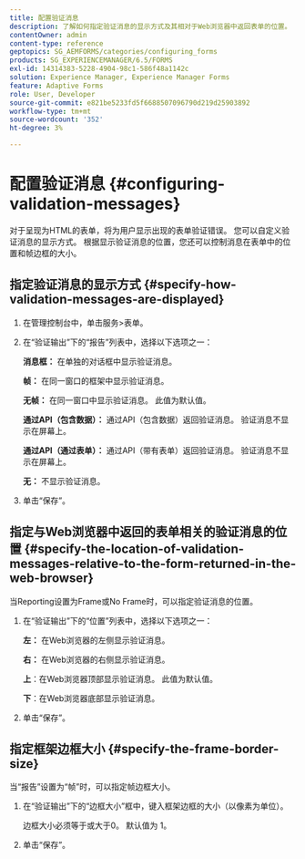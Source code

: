 ```yaml
---
title: 配置验证消息
description: 了解如何指定验证消息的显示方式及其相对于Web浏览器中返回表单的位置。
contentOwner: admin
content-type: reference
geptopics: SG_AEMFORMS/categories/configuring_forms
products: SG_EXPERIENCEMANAGER/6.5/FORMS
exl-id: 14314383-5228-4904-98c1-586f48a1142c
solution: Experience Manager, Experience Manager Forms
feature: Adaptive Forms
role: User, Developer
source-git-commit: e821be5233fd5f6688507096790d219d25903892
workflow-type: tm+mt
source-wordcount: '352'
ht-degree: 3%

---
```


# 配置验证消息 {#configuring-validation-messages}

对于呈现为HTML的表单，将为用户显示出现的表单验证错误。 您可以自定义验证消息的显示方式。 根据显示验证消息的位置，您还可以控制消息在表单中的位置和帧边框的大小。

## 指定验证消息的显示方式 {#specify-how-validation-messages-are-displayed}

1. 在管理控制台中，单击服务>表单。
1. 在“验证输出”下的“报告”列表中，选择以下选项之一：

   **消息框：** 在单独的对话框中显示验证消息。

   **帧：** 在同一窗口的框架中显示验证消息。

   **无帧：** 在同一窗口中显示验证消息。 此值为默认值。

   **通过API（包含数据）：** 通过API（包含数据）返回验证消息。 验证消息不显示在屏幕上。

   **通过API（通过表单）：** 通过API（带有表单）返回验证消息。 验证消息不显示在屏幕上。

   **无：** 不显示验证消息。

1. 单击“保存”。

## 指定与Web浏览器中返回的表单相关的验证消息的位置 {#specify-the-location-of-validation-messages-relative-to-the-form-returned-in-the-web-browser}

当Reporting设置为Frame或No Frame时，可以指定验证消息的位置。

1. 在“验证输出”下的“位置”列表中，选择以下选项之一：

   **左：** 在Web浏览器的左侧显示验证消息。

   **右：** 在Web浏览器的右侧显示验证消息。

   **上**：在Web浏览器顶部显示验证消息。 此值为默认值。

   **下**：在Web浏览器底部显示验证消息。

1. 单击“保存”。

## 指定框架边框大小 {#specify-the-frame-border-size}

当“报告”设置为“帧”时，可以指定帧边框大小。

1. 在“验证输出”下的“边框大小”框中，键入框架边框的大小（以像素为单位）。

   边框大小必须等于或大于0。 默认值为 1。

1. 单击“保存”。
